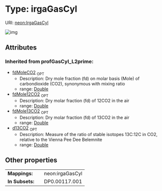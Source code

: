 
# Type: irgaGasCyl




URI: [neon:IrgaGasCyl](https://data.neonscience.org/IrgaGasCyl)


![img](http://yuml.me/diagram/nofunky;dir:TB/class/)

## Attributes


### Inherited from profGasCyl_L2prime:

 * [fdMoleCO2](fdMoleCO2.md)  <sub>OPT</sub>
    * Description: Dry mole fraction (fd) on molar basis (Mole) of carbondioxide (CO2), synonymous with mixing ratio
    * range: [Double](types/Double.md)
 * [fdMole12CO2](fdMole12CO2.md)  <sub>OPT</sub>
    * Description: Dry molar fraction (fd) of 12CO2 in the air
    * range: [Double](types/Double.md)
 * [fdMole13CO2](fdMole13CO2.md)  <sub>OPT</sub>
    * Description: Dry molar fraction (fd) of 13CO2 in the air
    * range: [Double](types/Double.md)
 * [d13CO2](d13CO2.md)  <sub>OPT</sub>
    * Description: Measure of the ratio of stable isotopes 13C:12C in CO2, relative to the Vienna Pee Dee Belemnite
    * range: [Double](types/Double.md)

## Other properties

|  |  |  |
| --- | --- | --- |
| **Mappings:** | | neon:irgaGasCyl |
| **In Subsets:** | | DP0.00117.001 |

